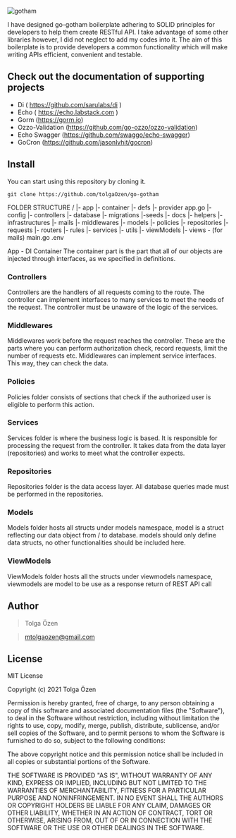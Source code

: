 ![gotham](https://user-images.githubusercontent.com/39353278/103892416-99f6c880-50fc-11eb-8869-af197ca81fd1.png)

I have designed go-gotham boilerplate adhering to SOLID principles for developers to help them create RESTful API. I take advantage of some other libraries however, I did not neglect to add my codes into it. The aim of this boilerplate is to provide developers a common functionality which will make writing APIs efficient, convenient and testable.

## Check out the documentation of supporting projects 

- Di ( https://github.com/sarulabs/di )
- Echo ( https://echo.labstack.com )
- Gorm (https://gorm.io)
- Ozzo-Validation (https://github.com/go-ozzo/ozzo-validation)
- Echo Swagger (https://github.com/swaggo/echo-swagger)
- GoCron (https://github.com/jasonlvhit/gocron)


## Install

You can start using this repository by cloning it.

```
git clone https://github.com/tolgaOzen/go-gotham
```

  FOLDER STRUCTURE
  /
  |- app
    |- container
    |- defs
    |- provider
    app.go
  |- config
  |- controllers
  |- database
    |- migrations
    |-seeds
  |- docs
  |- helpers
  |- infrastructures
  |- mails
  |- middlewares
  |- models
  |- policies
  |- repositories
  |- requests
  |- routers
  |- rules
  |- services
  |- utils
  |- viewModels
  |- views - (for mails)
  main.go
  .env

  App - DI Container
  The container part is the part that all of our objects are injected through interfaces, as we specified in definitions.
  
  ### Controllers
  Controllers are the handlers of all requests coming to the route.
  The controller can implement interfaces to many services to meet the needs of the request. The controller must be unaware of the logic of the services.

  ### Middlewares
  Middlewares work before the request reaches the controller. These are the parts where you can perform authorization check, record requests, limit the number of requests etc. Middlewares can implement service interfaces. This way, they can check the data.

  ### Policies
  Policies folder consists of sections that check if the authorized user is eligible to perform this action.

  ### Services
  Services folder is where the business logic is based. It is responsible for processing the request from the controller. It takes data from the data layer (repositories) and works to meet what the controller expects.

  ### Repositories
  Repositories folder is the data access layer. All database queries made must be performed in the repositories.

  ### Models
  Models folder hosts all structs under models namespace, model is a struct reflecting our data object from / to database. models should only define data structs, no other functionalities should be included here.

  ### ViewModels
  ViewModels folder hosts all the structs under viewmodels namespace, viewmodels are model to be use as a response return of REST API call
  
## Author

> Tolga Özen

> mtolgaozen@gmail.com

## License

MIT License

Copyright (c) 2021 Tolga Özen

Permission is hereby granted, free of charge, to any person obtaining a copy of this software and associated
documentation files (the "Software"), to deal in the Software without restriction, including without limitation the
rights to use, copy, modify, merge, publish, distribute, sublicense, and/or sell copies of the Software, and to permit
persons to whom the Software is furnished to do so, subject to the following conditions:

The above copyright notice and this permission notice shall be included in all copies or substantial portions of the
Software.

THE SOFTWARE IS PROVIDED "AS IS", WITHOUT WARRANTY OF ANY KIND, EXPRESS OR IMPLIED, INCLUDING BUT NOT LIMITED TO THE
WARRANTIES OF MERCHANTABILITY, FITNESS FOR A PARTICULAR PURPOSE AND NONINFRINGEMENT. IN NO EVENT SHALL THE AUTHORS OR
COPYRIGHT HOLDERS BE LIABLE FOR ANY CLAIM, DAMAGES OR OTHER LIABILITY, WHETHER IN AN ACTION OF CONTRACT, TORT OR
OTHERWISE, ARISING FROM, OUT OF OR IN CONNECTION WITH THE SOFTWARE OR THE USE OR OTHER DEALINGS IN THE SOFTWARE.